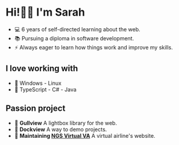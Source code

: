 # Hi!👋🏼 I'm Sarah

- 💻 6 years of self-directed learning about the web.
- 📚 Pursuing a diploma in software development.
- ⚡ Always eager to learn how things work and improve my skills.

## I love working with
- 💖 Windows - Linux 
- 💖 TypeScript - C# - Java

## Passion project
- 🚧 **Gullview** A lightbox library for the web.
- 🚧 **Dockview** A way to demo projects. 
- 🔧 **Maintaining [NGS Virtual VA](https://flyngsvirtual.com)** A virtual airline's website.
